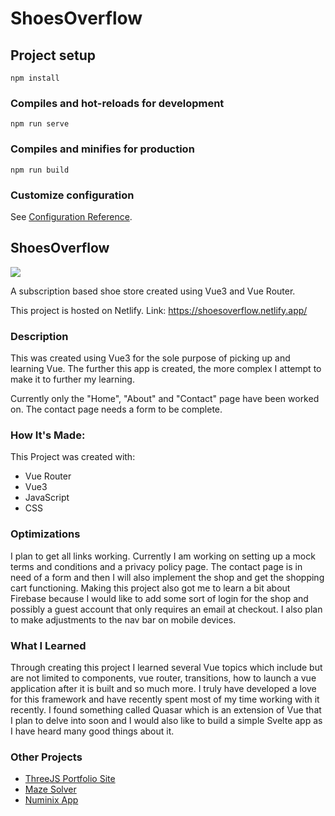 # ShoesOverflow

## Project setup
```
npm install
```

### Compiles and hot-reloads for development
```
npm run serve
```

### Compiles and minifies for production
```
npm run build
```

### Customize configuration
See [Configuration Reference](https://cli.vuejs.org/config/).


<h2>ShoesOverflow</h2>

<img src="https://user-images.githubusercontent.com/84154978/139346767-84c6dab0-ca60-4de2-ac46-e70f2ae6f0f0.gif" >

A subscription based shoe store created using Vue3 and Vue Router.

This project is hosted on Netlify.
Link: https://shoesoverflow.netlify.app/

<h3>Description</h3>

This was created using Vue3 for the sole purpose of picking up and learning Vue. The further this app is created, the more complex I attempt to make it to further my learning.

Currently only the "Home", "About" and "Contact" page have been worked on. The contact page needs a form to be complete.

<h3>How It's Made:</h3>

This Project was created with: 
<ul>
<li>Vue Router</li>
<li>Vue3</li>
<li>JavaScript</li>
<li>CSS</li>
</ul>

<h3>Optimizations</h3>

I plan to get all links working. Currently I am working on setting up a mock terms and conditions and a privacy policy page. The contact page is in need of a form and then I will also implement the shop and get the shopping cart functioning. Making this project also got me to learn a bit about Firebase because I would like to add some sort of login for the shop and possibly a guest account that only requires an email at checkout. I also plan to make adjustments to the nav bar on mobile devices.  

<h3>What I Learned</h3>

Through creating this project I learned several Vue topics which include but are not limited to components, vue router, transitions, how to launch a vue application after it is built and so much more. I truly have developed a love for this framework and have recently spent most of my time working with it recently. I found something called Quasar which is an extension of Vue that I plan to delve into soon and I would also like to build a simple Svelte app as I have heard many good things about it.

<h3>Other Projects</h3>
<ul>
<li><a href="https://github.com/Markphilbert/threeJS_Portfolio">ThreeJS Portfolio Site</a></li> 
<li><a href="https://github.com/Markphilbert/Maze_Solver">Maze Solver</a></li>
<li><a href="https://github.com/Markphilbert/numinix">Numinix App</a></li>
</ul>
